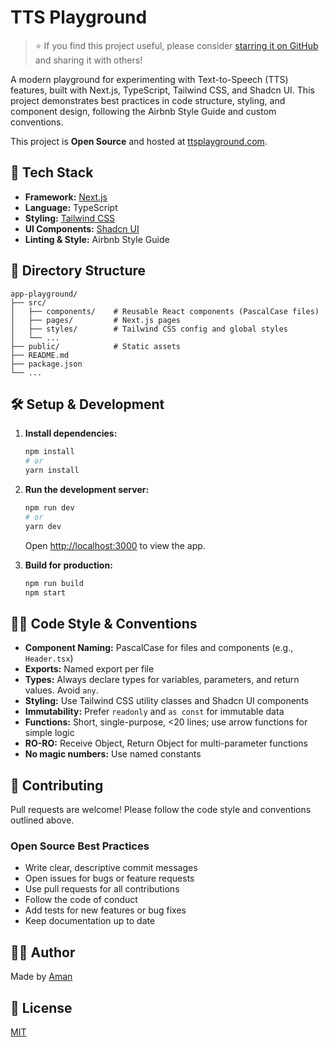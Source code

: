 # TTS Playground

> ⭐️ If you find this project useful, please consider [starring it on GitHub](https://github.com/onlyoneaman/ttsplayground) and sharing it with others!

A modern playground for experimenting with Text-to-Speech (TTS) features, built with Next.js, TypeScript, Tailwind CSS, and Shadcn UI. This project demonstrates best practices in code structure, styling, and component design, following the Airbnb Style Guide and custom conventions.

This project is **Open Source** and hosted at [ttsplayground.com](https://ttsplayground.com/).

## 🚀 Tech Stack

- **Framework:** [Next.js](https://nextjs.org/)
- **Language:** TypeScript
- **Styling:** [Tailwind CSS](https://tailwindcss.com/)
- **UI Components:** [Shadcn UI](https://ui.shadcn.com/)
- **Linting & Style:** Airbnb Style Guide

## 📁 Directory Structure

```
app-playground/
├── src/
│   ├── components/    # Reusable React components (PascalCase files)
│   ├── pages/         # Next.js pages
│   ├── styles/        # Tailwind CSS config and global styles
│   └── ...
├── public/            # Static assets
├── README.md
├── package.json
└── ...
```

## 🛠️ Setup & Development

1. **Install dependencies:**
   ```bash
   npm install
   # or
   yarn install
   ```

2. **Run the development server:**
   ```bash
   npm run dev
   # or
   yarn dev
   ```
   Open [http://localhost:3000](http://localhost:3000) to view the app.

3. **Build for production:**
   ```bash
   npm run build
   npm start
   ```

## 🧑‍💻 Code Style & Conventions

- **Component Naming:** PascalCase for files and components (e.g., `Header.tsx`)
- **Exports:** Named export per file
- **Types:** Always declare types for variables, parameters, and return values. Avoid `any`.
- **Styling:** Use Tailwind CSS utility classes and Shadcn UI components
- **Immutability:** Prefer `readonly` and `as const` for immutable data
- **Functions:** Short, single-purpose, <20 lines; use arrow functions for simple logic
- **RO-RO:** Receive Object, Return Object for multi-parameter functions
- **No magic numbers:** Use named constants

## 🤝 Contributing

Pull requests are welcome! Please follow the code style and conventions outlined above.

### Open Source Best Practices
- Write clear, descriptive commit messages
- Open issues for bugs or feature requests
- Use pull requests for all contributions
- Follow the code of conduct
- Add tests for new features or bug fixes
- Keep documentation up to date

## 🙋‍♂️ Author

Made by [Aman](https://github.com/onlyoneaman)

## 📄 License

[MIT](LICENSE)
